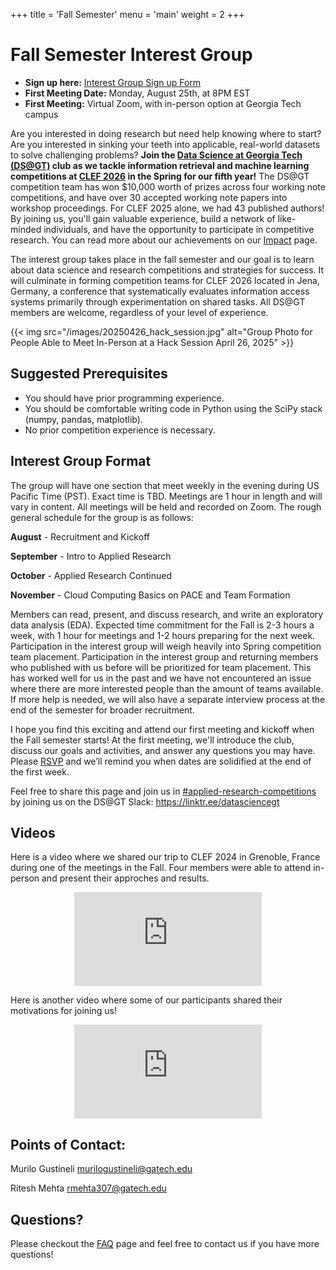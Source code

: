 +++
title = 'Fall Semester'
menu = 'main'
weight = 2
+++

# Fall Semester Interest Group

- **Sign up here:** [Interest Group Sign up Form](https://docs.google.com/forms/d/e/1FAIpQLSfODo9AxoE0exzTFT2115nYWbYw4dWfDK3jvnDvKoKH-3LkbA/viewform?usp=dialog)
- **First Meeting Date:** Monday, August 25th, at 8PM EST
- **First Meeting:** Virtual Zoom, with in-person option at Georgia Tech campus

Are you interested in doing research but need help knowing where to start? 
Are you interested in sinking your teeth into applicable, real-world datasets to solve challenging problems? 
**Join the [Data Science at Georgia Tech (DS@GT)](https://datasciencegt.org/) club as we tackle information retrieval and machine learning competitions at [CLEF 2026](https://clef2026.clef-initiative.eu/) in the Spring for our fifth year!**
The DS@GT competition team has won $10,000 worth of prizes across four working note competitions, and have over 30 accepted working note papers into workshop proceedings.
For CLEF 2025 alone, we had 43 published authors! 
By joining us, you'll gain valuable experience, build a network of like-minded individuals, and have the opportunity to participate in competitive research. You can read more about our achievements on our [Impact](/impact) page. 

The interest group takes place in the fall semester and our goal is to learn about data science and research competitions and strategies for success. 
It will culminate in forming competition teams for CLEF 2026 located in Jena, Germany, a conference that systematically evaluates information access systems primarily through experimentation on shared tasks. 
All DS@GT members are welcome, regardless of your level of experience. 

{{< img src="/images/20250426_hack_session.jpg" alt="Group Photo for People Able to Meet In-Person at a Hack Session April 26, 2025" >}}

## Suggested Prerequisites

- You should have prior programming experience. 
- You should be comfortable writing code in Python using the SciPy stack (numpy, pandas, matplotlib). 
- No prior competition experience is necessary.

## Interest Group Format

The group will have one section that meet weekly in the evening during US Pacific Time (PST). 
Exact time is TBD.
Meetings are 1 hour in length and will vary in content. 
All meetings will be held and recorded on Zoom. 
The rough general schedule for the group is as follows:

**August** - Recruitment and Kickoff

**September** - Intro to Applied Research

**October** - Applied Research Continued

**November** - Cloud Computing Basics on PACE and Team Formation

Members can read, present, and discuss research, and write an exploratory data analysis (EDA). 
Expected time commitment for the Fall is 2-3 hours a week, with 1 hour for meetings and 1-2 hours preparing for the next week. 
Participation in the interest group will weigh heavily into Spring competition team placement. 
Participation in the interest group and returning members who published with us before will be prioritized for team placement. 
This has worked well for us in the past and we have not encountered an issue where there are more interested people than the amount of teams available. 
If more help is needed, we will also have a separate interview process at the end of the semester for broader recruitment.

I hope you find this exciting and attend our first meeting and kickoff when the Fall semester starts! 
At the first meeting, we'll introduce the club, discuss our goals and activities, and answer any questions you may have. 
Please [RSVP](https://docs.google.com/forms/d/e/1FAIpQLSfODo9AxoE0exzTFT2115nYWbYw4dWfDK3jvnDvKoKH-3LkbA/viewform?usp=dialog) and we’ll remind you when dates are solidified at the end of the first week. 

Feel free to share this page and join us in [#applied-research-competitions](https://datasciencegt.slack.com/archives/C05MW3LPZFZ) by joining us on the DS@GT Slack: https://linktr.ee/datasciencegt 

## Videos
Here is a video where we shared our trip to CLEF 2024 in Grenoble, France during one of the meetings in the Fall. Four members were able to attend in-person and present their approches and results. 
<div class="video-responsive" align="center">
<iframe src="https://www.youtube-nocookie.com/embed/xx9m2ymuGgM?si=c4uVd9NcCEarLl9T
" title="YouTube video player" frameborder="0" allow="accelerometer; autoplay; clipboard-write; encrypted-media; gyroscope; picture-in-picture; web-share" referrerpolicy="strict-origin-when-cross-origin" allowfullscreen></iframe>
</div>

Here is another video where some of our participants shared their motivations for joining us!
<div class="video-responsive" align="center">
<iframe src="https://www.youtube-nocookie.com/embed/ODwpGlKJpQA?si=FEOB29TQAq4z3vhm
" title="YouTube video player" frameborder="0" allow="accelerometer; autoplay; clipboard-write; encrypted-media; gyroscope; picture-in-picture; web-share" referrerpolicy="strict-origin-when-cross-origin" allowfullscreen></iframe>
</div>

## Points of Contact: 

Murilo Gustineli murilogustineli@gatech.edu

Ritesh Mehta rmehta307@gatech.edu

## Questions?

Please checkout the [FAQ](/faq) page and feel free to contact us if you have more questions!